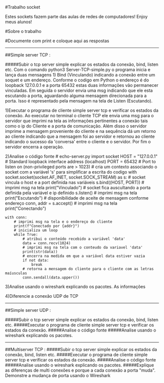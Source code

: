 #Trabalho socket

Estes sockets fazem parte das aulas de redes de computadores! Enjoy meus alunos!


#Sobre o trabalho

#Documente com print e coloque aqui as respostas 
***
##Simple server TCP :

#####Subir o tcp server simple explicar os estados da conexão, bind, listen etc.
    Com o comando python3 Server-TCP-simple.py o programa inicia e lança duas mensagens 1) Bind (Vinculando) indicando a conexão entre um soquet e um endereço. Conforme o codigo em Python o endereço é do loopback 127.0.0.1 e a porta 65432 estas duas informações vão permanecer vinculadas.
    Em seguida o servidor envia uma msg indicando que ele esta escutando a porta, aguardando alguma mensagem direcionada para a porta. Isso é representado pela mensagem na tela de Listen (Escutando).
    
1)Executar o programa de cliente simple server tcp e verificar os estados da conexão.
    Ao executar no terminal o cliente TCP ele envia uma msg para o servidor que imprimi na tela as informações pertinentes a conexão tais como o ip do Cliente e a porta de comunicação. Além disso o servidor imprime a mensagem proveniente do cliente e na sequência dá um retorno ao cliente indicando que a mensagem foi ao servidor e retornou ao cliente indicando o sucesso da 'conversa' entre o cliente e o servidor. Por fim o servidor encerra a operação.
    
2)Analise o código fonte
    # echo-server.py
import socket
HOST = "127.0.0.1"  # Standard loopback interface address (localhost)
PORT = 65432  # Port to listen on (non-privileged ports are > 1023)
    # cria um contexto associando o socket com a variável 's' para simplificar a escrita do codigo
with socket.socket(socket.AF_INET, socket.SOCK_STREAM) as s:
    # socket vincula o host e a port definida nas variáveis
    s.bind((HOST, PORT))
    # imprimi msg na tela
    print("Vinculado")
    # socket fica auscultando a porta definida pela variável e ip definido
    s.listen()
    # imprimi msg na tela
    print("Escutando")
    # disponibilidade de aceite de mensagem conforme endereço 
    conn, addr = s.accept()
    # imprimi msg na tela
    print("Conectando")

    with conn:
        # imprimi msg na tela e o endereço do cliente
        print(f"Conectado por {addr}")
        # inicializa um loop
        while True:
            # atribui o conteúdo recebido a variável 'data'
            data = conn.recv(1024)
            # imprimi msg na tela com o conteudo da variavel 'data'
            print(str(data))
            # encerra na medida em que a variável data estiver vazia
            if not data:
                break
            # retorna a mensagem do cliente para o cliente com as letras maíusculas
            conn.sendall(data.upper())

3)Analise usando o wireshark explicando os pacotes.
    As informações 

4)Diferencie a conexão UDP de TCP
***
##Simple server UDP :

#####Subir o tcp server simple explicar os estados da conexão, bind, listen etc.
#####Executar o programa de cliente simple server tcp e verificar os estados da conexão.
#####Analise o código fonte
#####Analise usando o wireshark explicando os pacotes.
***
##Multiserver TCP :
#####Subir o tcp server simple explicar os estados da conexão, bind, listen etc.
#####Executar o programa de cliente simple server tcp e verificar os estados da conexão.
#####Analise o código fonte
#####Analise usando o wireshark explicando os pacotes.
#####Explique as diferenças de multi conexões e porque a cada conexão a porta "muda". Demonstre a mudança de porta usando o Wireshark

